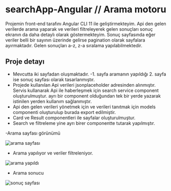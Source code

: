 # searchApp-Angular // Arama motoru 

Projemin front-end tarafını Angular CLI 11 ile geliştirmekteyim.
Api den gelen verilerde arama yaparak ve verileri filtreleyerek gelen sonuçları sonuç ekranın da daha detaylı olarak göstermekteyim. Sonuç sayfasında eğer veriler belli bir sayının üzerinde gelirse pagination olarak sayfalara ayırmaktadır. Gelen sonuçları  a-z, z-a sıralama yapılabilmektedir.
## Proje detayı 
- Mevcutta iki sayfadan oluşmaktadır.
-1. sayfa aramanın yapıldığı 2. sayfa ise sonuç sayfası olarak tasarlanmıştır.
- Projede kullanılan Api verileri jsonplaceholder adresinden alınmıştır. Servis kullanarak Api ile haberleşmek için search service component oluşturulmuştur.
 ayrı bir component olduğundan tek bir yerde yazarak istinilen yerden kullanım sağlanmıştır.
- Api den gelen verileri yönetmek için ve verileri tanıtmak için models componenti oluşturulup burada export edilmiştir.
- Card ve Result componentleri ile sayfalar oluşturulmuştur.
- Search ve filtreleme yine ayrı birer componentte tutarak yapılmıştır.

 -Arama sayfası görünümü 

![arama sayfası](https://user-images.githubusercontent.com/57369534/133849231-2af20d0e-43b7-4499-bffe-9fcc5bc0b0a4.png)

- Arama yapılıyor ve veriler filtreleniyor.

![arama yapıldı](https://user-images.githubusercontent.com/57369534/133849459-305062b9-d0f0-43ca-ad85-e17bd388efb8.png)

- Arama sonucu 

![sonuç sayfası](https://user-images.githubusercontent.com/57369534/133849622-30a81a20-302c-449d-9931-ecec4c255823.png)

